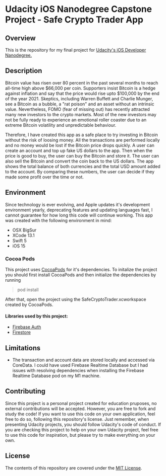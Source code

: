 # Udacity iOS Nanodegree Capstone Project - Safe Crypto Trader App

## Overview

This is the repository for my final project for [Udacity's iOS Developer Nanodegree.](https://www.udacity.com)

## Description

Bitcoin value has risen over 80 percent in the past several months to reach all-time high above $66,000 per coin. Supporters insist Bitcoin is a hedge against inflation and say that the price would rise upto $100,000 by the end of the year 2021. Skeptics, including Warren Buffett and Charlie Munger, see a Bitcoin as a bubble, a "rat poison" and an asset without an intrinsic value. Nevertheless, FOMO (fear of missing out) has recently attracted many new investors to the crypto markets. Most of the new investors may not be fully ready to experience an emotional roller coaster due to an extreme Bitcoin volatility and unpredictable behaviour. 

Therefore, I have created this app as a safe place to try investing in Bitcoin without the risk of loosing money. All the transactions are performed locally and no money would be lost if the Bitcoin price drops quickly. A user can create an account and top up fake US dollars to the app. Then when the price is good to buy, the user can buy the Bitcoin and store it. The user can also sell the Bitcoin and convert the coin back to the US dollars. The app shows the total balance of both currencies and the total USD amount added to the account. By comparing these numbers, the user can decide if they made some profit over the time or not.

## Environment

Since technology is ever evolving, and Apple updates it's development environment yearly, deprecating features and updating languages fast, I cannot guarantee for how long this code will continue working. This app was created with the following environment in mind:

* OSX BigSur
* XCode 13.1
* Swift 5
* iOS 15

### Cocoa Pods

This project uses [CocoaPods](https://cocoapods.org/) for it's dependencies. To initalize the project you should first install CocoaPods and then initialize the dependencies by running

> pod install

After that, open the project using the SafeCryptoTrader.xcworkspace created by CocoaPods.

#### Libraries used by this project:
* [Firebase Auth](https://firebase.google.com/products/auth)
* [Firestore](https://firebase.google.com/products/firestore)

## Limitations
* The transaction and account data are stored locally and accessed via CoreData. I could have used Firebase Realtime Database but I had issues with resolving dependencies when installing the Firebase Realtime Database pod on my M1 machine.

## Contributing
Since this project is a personal project created for education pruposes, no external contributions will be accepted. However, you are free to fork and study the code! If you want to use this code on your own application, feel free to do so, following this repository's license. Just remember, when presenting Udacity projects, you should follow Udacity's code of conduct. If you are checking this project to help on your own Udacity project, feel free to use this code for inspiration, but please try to make everything on your own.

## License
The contents of this repository are covered under the [MIT License](LICENSE).
